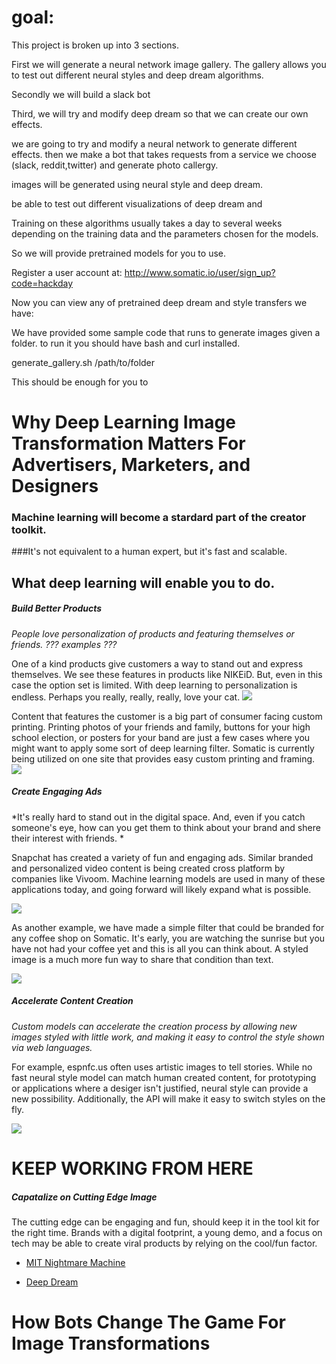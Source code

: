 # goal:

This project is broken up into 3 sections.

First we will generate a neural network image gallery. The gallery allows you to test out different neural styles and deep dream algorithms.

Secondly we will build a slack bot 


Third, we will try and modify deep dream so that we can create our own effects.

we are going to try and modify a neural network to generate different effects.  then we make a bot that takes requests from a service we choose (slack, reddit,twitter) and generate photo callergy.  

 images will be generated using neural style and deep dream.

be able to test out different visualizations of deep dream and 


Training on these algorithms usually takes a day to several weeks depending on the training data and the parameters chosen for the models.

So we will provide pretrained models for you to use.

Register a user account at: http://www.somatic.io/user/sign_up?code=hackday 


Now you can  view any of pretrained deep dream and style transfers we have:



We have provided some sample code that runs to generate images given a folder. to run it you should have bash and curl installed.


generate_gallery.sh /path/to/folder

This should be enough for you to



# Why Deep Learning Image Transformation Matters For Advertisers, Marketers, and Designers
### Machine learning will become a stardard part of the creator toolkit. 
###It's not equivalent to a human expert, but it's fast and scalable.

## What deep learning will enable you to do.

##### Build Better Products

*People love personalization of products and featuring themselves or friends. ??? examples ???*

One of a kind products give customers a way to stand out and express themselves. We see these features in products like NIKEiD. But, even in this case the option set is limited. With deep learning to personalization is endless. Perhaps you really, really, really, love your cat.
![](https://d17oy1vhnax1f7.cloudfront.net/items/3L0G0o3c3V3R08211S3f/Image%202016-11-15%20at%206.00.59%20PM.png?v=4db6f583)

Content that features the customer is a big part of consumer facing custom printing. Printing photos of your friends and family, buttons for your high school election, or posters for your band are just a few cases where you might want to apply some sort of deep learning filter. Somatic is currently being utilized on one site that provides easy custom printing and framing.
![](https://d17oy1vhnax1f7.cloudfront.net/items/0G3M1D1u3w0i1k1R3w0X/Image%202016-11-15%20at%204.32.56%20PM.png?v=2d9bdc72)



##### Create Engaging Ads 

*It's really hard to stand out in the digital space. And, even if you catch someone's eye, how can you get them to think about your brand and shere their interest with friends. *

Snapchat has created a variety of fun and engaging ads. Similar branded and personalized video content is being created cross platform by companies like Vivoom. Machine learning models are used in many of these applications today, and going forward will likely expand what is possible. 

![](https://d17oy1vhnax1f7.cloudfront.net/items/3X1M390k0L0Q1S1h1M1e/Image%202016-11-15%20at%204.27.42%20PM.png?v=f85a7e80)

As another example, we have made a simple filter that could be branded for any coffee shop on Somatic. It's early, you are watching the sunrise but you have not had your coffee yet and this is all you can think about. A styled image is a much more fun way to share that condition than text.

![](https://d17oy1vhnax1f7.cloudfront.net/items/1Y112d2J1e203W1r3r0i/Image%202016-11-15%20at%204.14.03%20PM.png?v=23bae0c3)


##### Accelerate Content Creation

*Custom models can accelerate the creation process by allowing new images styled with little work, and making it easy to control the style shown via web languages.*

For example, espnfc.us often uses artistic images to tell stories. While no fast neural style model can match human created content, for prototyping or applications where a desiger isn't justified, neural style can provide a new possibility. Additionally, the API will make it easy to switch styles on the fly.

![](https://d17oy1vhnax1f7.cloudfront.net/items/0E0k3b2S3U0J2t0v2V1q/Image%202016-11-15%20at%203.58.56%20PM.png?v=bc63df79)


# KEEP WORKING FROM HERE

##### Capatalize on Cutting Edge Image

The cutting edge can be engaging and fun, should keep it in the tool kit for the right time. Brands with a digital footprint, a young demo, and a focus on tech may be able to create viral products by relying on the cool/fun factor.

* [MIT Nightmare Machine](http://nightmare.mit.edu/)

* [Deep Dream](https://github.com/google/deepdream)


# How Bots Change The Game For Image Transformations
